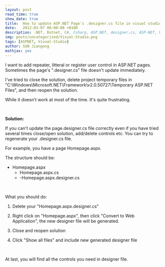 ```yaml
---
layout: post
read_time: true
show_date: true
title:  How to update ASP.NET Page's .designer.cs file in visual studio
date:   2012-03-07 08:00:00 +0100
description: .NET, Dotnet, C#, Csharp, ASP.NET, designer.cs, ASP-NET, Visual Studio
img: posts/uncategorized/Visual-Studio.png
tags: [ASPNET, Visual-Studio]
author: SUN Jiangong
mathjax: yes
---
```


I want to add repeater, litteral or register user control in ASP.NET pages. Sometimes the page's ".designer.cs" file doesn't update immediately.

I've tried to close the solution, delete project temporary files in "C:\Windows\Microsoft.NET\Framework\v2.0.50727\Temporary ASP.NET Files", and then reopen the solution.

While it doesn't work at most of the time. It's quite frustrating.

<!--more-->
<br />

**Solution:**

If you can't update the page.designer.cs file correctly even if you have tried several times close/open solution, add/delete controls etc. You can try to regenerate your .designer.cs file.

For example, you have a page Homepage.aspx. 

The structure should be:

- Homepage.aspx
  - Homepage.aspx.cs
  - -Homepage.aspx.designer.cs

<br />

What you should do:

1) Delete your "Homepage.aspx.designer.cs"

2) Right click on "Homepage.aspx", then click "Convert to Web Application", the new designer file will be generated.

3) Close and reopen solution

4) Click "Show all files" and include new generated designer file

<br />

At last, you will find all the controls you need in designer file.